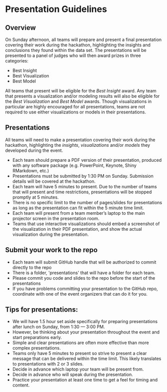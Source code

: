 # Presentation Guidelines

## Overview

On Sunday afternoon, all teams will prepare and present a final presentation covering their work during the hackathon, highlighting the insights and conclusions they found within the data set.  The presentations will be presented to a panel of judges who will then award prizes in three categories:

* Best Insight
* Best Visualization
* Best Model

All teams that present will be eligible for the *Best Insight* award.  Any team that presents a visualization and/or modeling results will also be eligible for the *Best Visualization* and *Best Model* awards.  Though visualizations in particular are highly encouraged for all presentations, teams are not required to use either visualizations or models in their presentations.

## Presentations
All teams will need to make a presentation covering their work during the hackathon, highlighting the *insights*, *visualizations* and/or *models* they developed during the event.  

* Each team should prepare a PDF version of their presentation, produced with any software package (e.g. PowerPoint, Keynote, Shiny RMarkdown, etc.)
* Presentations must be submitted by 1:30 PM on Sunday. Submission details will be covered at the hackathon.
* Each team will have 5 minutes to present.  Due to the number of teams that will present and time restrictions, presentations will be stopped promptly at 5 minutes.
* There is no specific limit to the number of pages/slides for presentations as long as the presentation can fit within the 5 minute time limit.
* Each team will present from a team member’s laptop to the main projector screen in the presentation room.
* Teams that use interactive visualizations should embed a screenshot of the visualization in their PDF presentation, and show the actual visualization during the presentation.

## Submit your work to the repo
* Each team will submit GitHub handle that will be authorized to commit directly to the repo
* There is a folder, 'presentations' that will have a folder for each team.
* Please commit you code and slides to the repo before the start of the presentations
* If you have problems committing your presentation to the GitHub repo, coordinate with one of the event organizers that can do it for you.

## Tips for presentations:

* We will have 1.5 hour set aside specifically for preparing presentations after lunch on Sunday, from 1:30 — 3:00 PM.
* However, be thinking about your presentation throughout the event and start preparations early.
* Simple and clear presentations are often more effective than more complex presentations.
* Teams only have 5 minutes to present so strive to present a clear message that can be delivered within the time limit.  This likely translates to presentations with 2 or 3 slides.
* Decide in advance which laptop your team will be present from.
* Decide in advance who will speak during the presentation.
* Practice your presentation at least one time to get a feel for timing and content.

